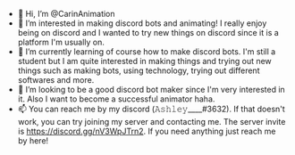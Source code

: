 - 👋 Hi, I’m @CarinAnimation
- 👀 I’m interested in making discord bots and animating! I really enjoy being on discord and I wanted to try new things on discord since it is a platform I'm usually on. 
- 🌱 I’m currently learning of course how to make discord bots. I'm still a student but I am quite interested in making things and trying out new things such as making bots, 
using technology, trying out different softwares and more. 
- 💞️ I’m looking to be a good discord bot maker since I'm very interested in it. Also I want to become a successful animator haha.
- 📫 You can reach me by my discord (𝙰𝚜𝚑𝚕𝚎𝚢____#3632). If that doesn't work, you can try joining my server and contacting me. The server invite is https://discord.gg/nV3WpJTrn2.
If you need anything just reach me by here!


